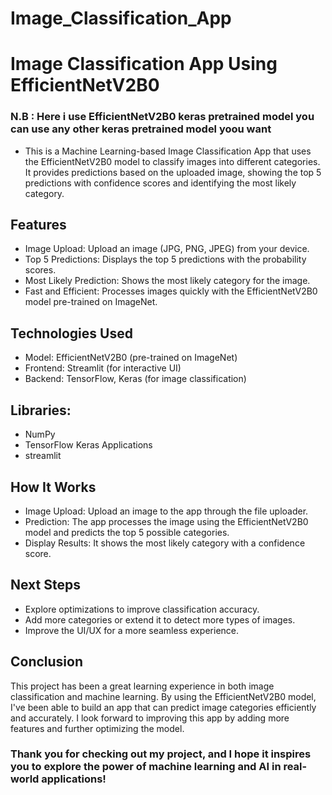 # Image_Classification_App
# Image Classification App Using EfficientNetV2B0
   ### N.B : Here i use EfficientNetV2B0 keras pretrained model you can use any other keras pretrained model yoou want
- This is a Machine Learning-based Image Classification App that uses the EfficientNetV2B0 model to classify images into different categories. It provides predictions based on the uploaded image, showing the top 5 predictions with confidence scores and identifying the most likely category.

## Features
- Image Upload: Upload an image (JPG, PNG, JPEG) from your device.
- Top 5 Predictions: Displays the top 5 predictions with the probability scores.
- Most Likely Prediction: Shows the most likely category for the image.
- Fast and Efficient: Processes images quickly with the EfficientNetV2B0 model pre-trained on ImageNet.
## Technologies Used
- Model: EfficientNetV2B0 (pre-trained on ImageNet)
- Frontend: Streamlit (for interactive UI)
- Backend: TensorFlow, Keras (for image classification)
## Libraries:
- NumPy
- TensorFlow Keras Applications
- streamlit

## How It Works
- Image Upload: Upload an image to the app through the file uploader.
- Prediction: The app processes the image using the EfficientNetV2B0 model and predicts the top 5 possible categories.
- Display Results: It shows the most likely category with a confidence score.
## Next Steps
- Explore optimizations to improve classification accuracy.
- Add more categories or extend it to detect more types of images.
- Improve the UI/UX for a more seamless experience.
## Conclusion
This project has been a great learning experience in both image classification and machine learning. By using the EfficientNetV2B0 model, I've been able to build an app that can predict image categories efficiently and accurately. I look forward to improving this app by adding more features and further optimizing the model.

### Thank you for checking out my project, and I hope it inspires you to explore the power of machine learning and AI in real-world applications!
